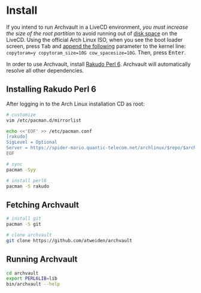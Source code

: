 Install
=======

If you intend to run Archvault in a LiveCD environment, *you must
increase the size of the root partition* to avoid running out of
[disk space][disk] on the LiveCD. Using the official Arch Linux ISO,
when you see the boot loader screen, press <kbd>Tab</kbd> and [append
the following][gist] parameter to the kernel line: `copytoram=y
copytoram_size=10G cow_spacesize=10G`. Then, press <kbd>Enter</kbd>.

In order to use Archvault, install [Rakudo Perl 6][rakudo]. Archvault
will automatically resolve all other dependencies.


Installing Rakudo Perl 6
------------------------

After logging in to the Arch Linux installation CD as root:

```sh
# customize
vim /etc/pacman.d/mirrorlist

echo <<'EOF' >> /etc/pacman.conf
[rakudo]
SigLevel = Optional
Server = https://spider-mario.quantic-telecom.net/archlinux/$repo/$arch
EOF

# sync
pacman -Syy

# install perl6
pacman -S rakudo
```


Fetching Archvault
------------------

```sh
# install git
pacman -S git

# clone archvault
git clone https://github.com/atweiden/archvault
```


Running Archvault
-----------------

```sh
cd archvault
export PERL6LIB=lib
bin/archvault --help
```


[disk]: https://bbs.archlinux.org/viewtopic.php?id=210389
[gist]: https://gist.github.com/satreix/c01fd1cb5168e539404b
[rakudo]: https://github.com/rakudo/rakudo
